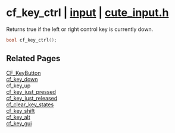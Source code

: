 # cf_key_ctrl | [input](https://github.com/RandyGaul/cute_framework/blob/master/docs/input/README.md) | [cute_input.h](https://github.com/RandyGaul/cute_framework/blob/master/include/cute_input.h)

Returns true if the left or right control key is currently down.

```cpp
bool cf_key_ctrl();
```

## Related Pages

[CF_KeyButton](https://github.com/RandyGaul/cute_framework/blob/master/docs/input/cf_keybutton.md)  
[cf_key_down](https://github.com/RandyGaul/cute_framework/blob/master/docs/input/cf_key_down.md)  
cf_key_up  
[cf_key_just_pressed](https://github.com/RandyGaul/cute_framework/blob/master/docs/input/cf_key_just_pressed.md)  
[cf_key_just_released](https://github.com/RandyGaul/cute_framework/blob/master/docs/input/cf_key_just_released.md)  
[cf_clear_key_states](https://github.com/RandyGaul/cute_framework/blob/master/docs/input/cf_clear_key_states.md)  
[cf_key_shift](https://github.com/RandyGaul/cute_framework/blob/master/docs/input/cf_key_shift.md)  
[cf_key_alt](https://github.com/RandyGaul/cute_framework/blob/master/docs/input/cf_key_alt.md)  
[cf_key_gui](https://github.com/RandyGaul/cute_framework/blob/master/docs/input/cf_key_gui.md)  
